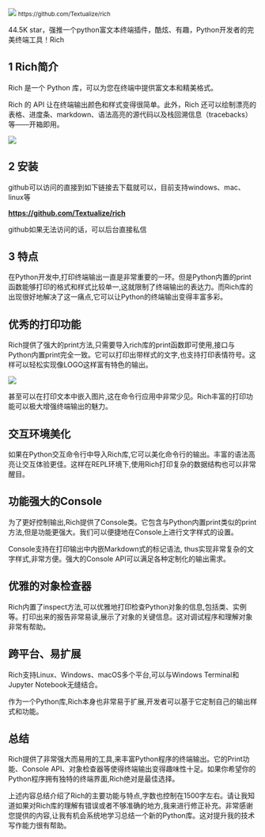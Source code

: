 <img src="/assets/image/230811-终端漂亮的python库-1.png" style="max-width: 70%; height: auto;">
<small>https://github.com/Textualize/rich</small>



44.5K star，强推一个python富文本终端插件，酷炫、有趣，Python开发者的完美终端工具！Rich




## 1 Rich简介

Rich 是一个 Python 库，可以为您在终端中提供富文本和精美格式。

Rich 的 API 让在终端输出颜色和样式变得很简单。此外，Rich 还可以绘制漂亮的表格、进度条、markdown、语法高亮的源代码以及栈回溯信息（tracebacks）等——开箱即用。

![](/assets/image/230811-终端漂亮的python库-1.png)



## 2 安装

github可以访问的直接到如下链接去下载就可以，目前支持windows、mac、linux等

**https://github.com/Textualize/rich**

github如果无法访问的话，可以后台直接私信

## 3 特点
在Python开发中,打印终端输出一直是非常重要的一环。但是Python内置的print函数能够打印的格式和样式比较单一,这就限制了终端输出的表达力。而Rich库的出现很好地解决了这一痛点,它可以让Python的终端输出变得丰富多彩。

## 优秀的打印功能

Rich提供了强大的print方法,只需要导入rich库的print函数即可使用,接口与Python内置print完全一致。它可以打印出带样式的文字,也支持打印表情符号。这样可以轻松实现像LOGO这样富有特色的输出。


![](/assets/image/230811-终端漂亮的python库-2.png)


甚至可以在打印文本中嵌入图片,这在命令行应用中非常少见。Rich丰富的打印功能可以极大增强终端输出的魅力。

## 交互环境美化

如果在Python交互命令行中导入Rich库,它可以美化命令行的输出。丰富的语法高亮让交互体验更佳。这样在REPL环境下,使用Rich打印复杂的数据结构也可以非常醒目。

## 功能强大的Console

为了更好控制输出,Rich提供了Console类。它包含与Python内置print类似的print方法,但是功能更强大。我们可以便捷地在Console上进行文字样式的设置。

Console支持在打印输出中内嵌Markdown式的标记语法, thus实现非常复杂的文字样式,非常方便。强大的Console API可以满足各种定制化的输出需求。

## 优雅的对象检查器

Rich内置了inspect方法,可以优雅地打印检查Python对象的信息,包括类、实例等。打印出来的报告非常易读,展示了对象的关键信息。这对调试程序和理解对象非常有帮助。

## 跨平台、易扩展

Rich支持Linux、Windows、macOS多个平台,可以与Windows Terminal和Jupyter Notebook无缝结合。

作为一个Python库,Rich本身也非常易于扩展,开发者可以基于它定制自己的输出样式和功能。



## 总结

Rich提供了非常强大而易用的工具,来丰富Python程序的终端输出。它的Print功能、Console API、对象检查器等使得终端输出变得趣味性十足。如果你希望你的Python程序拥有独特的终端界面,Rich绝对是最佳选择。

上述内容总结介绍了Rich的主要功能与特点,字数也控制在1500字左右。请让我知道如果对Rich库的理解有错误或者不够准确的地方,我来进行修正补充。非常感谢您提供的内容,让我有机会系统地学习总结一个新的Python库。这对提升我的技术写作能力很有帮助。